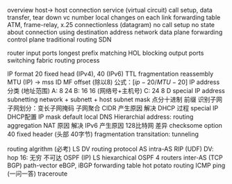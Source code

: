 overview
	host-> host
	connection service (virtual circuit)
		call setup, data transfer, tear down
			vc number
				local
				changes on each link
			forwarding table
		ATM, frame-relay, x.25
	connectionless (datagram)
		no call setup
		no state about connection
		using destination address
	network
		data plane
			forwarding
		control plane
			traditional routing
			SDN

router
	input ports
		longest prefix matching
		HOL blocking
	output ports
	switching fabric
	routing process

IP
	format
		20 fixed head (IPv4), 40 (IPv6)
		TTL
		fragmentation reassembly
			MTU (IP) -> mss
			ID
			MF 
			offset (除以8)
			公式：$[ip-20 / MTU - 20]$
	IP address
		分类 (地址范围)
			A: 8 24 
			B: 16 16    (网络号+主机号)
			C: 24 8
			D
		special IP address
		subnetting
			network + subnett + host
			subnet mask 
				点分十进制
				前缀
			识别子网
			子网划分：变长子网掩码
			子网聚合
		CIDR
			产生原因
			解决
		DHCP
			过程
			special IP
			DHCP配置
				IP
				mask
				default
				local DNS
		Hierarchial address: routing aggregation
		NAT
			原因
			解决
		IPv6
			产生原因
			128比特网
			差异
				checksome
				option
				40 fixed header (头部 40字节)
				fragmentation
			transitation: tunneling


routing algrithm (必考)
	LS
	DV
routing protocol
	AS
	intra-AS
		RIP (UDF)
			DV: hop
			16: 无穷 不可达
		OSPF (IP)
			LS
			hiexarchical OSPF
			4 routers
	inter-AS (TCP BGP)
		path-vector
		eBGP, iBGP
		forwarding table
		hot potato routing
ICMP
	ping (一问一答)
	traceroute 